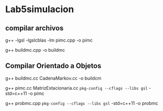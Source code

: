 # Lab5simulacion

## compilar archivos

g++ -lgsl -lgslcblas -lm pimc.cpp -o pimc

g++ buildmc.cpp -o buildmc 

## Compilar Orientado a Objetos

g++ buildmc.cc CadenaMarkov.cc -o buildcm

g++ pimc.cc MatrizEstacionaria.cc `pkg-config --cflags --libs gsl` -std=c++11 -o pimc

 g++ probmc.cpp `pkg-config --cflags --libs gsl` -std=c++11 -o probmc

